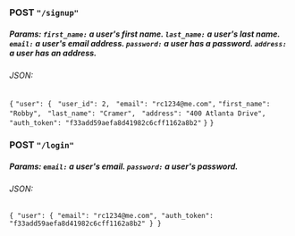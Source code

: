 


### POST `"/signup"`
##### Params: `first_name:` a user's first name. `last_name:` a user's last name. `email:` a user's email address. `password:` a user has a password. `address:` a user has an address.

###### JSON:

` { `
 `"user": {`
  ` "user_id": 2,`
  ` "email": "rc1234@me.com",`
   `"first_name": "Robby",`
  ` "last_name": "Cramer",`
  ` "address": "400 Atlanta Drive",`
  ` "auth_token": "f33add59aefa8d41982c6cff1162a8b2"`
 `}`
`} `


### POST `"/login"`
##### Params: `email:` a user's email. `password:` a user's password.

###### JSON:

` {
 "user": {
   "email": "rc1234@me.com",
   "auth_token": "f33add59aefa8d41982c6cff1162a8b2"
 }
} `
